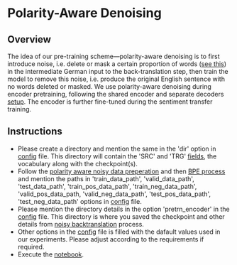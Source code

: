 # Polarity-Aware Denoising

## Overview
The idea of our pre-training scheme—polarity-aware denoising is to first introduce noise, i.e. delete or mask a certain proportion of words ([see this](https://github.com/SOURO/polarity-denoising-sentiment-transfer/blob/main/prepare_noisy_data/README.md)) in the intermediate German input to the back-translation step, then train the model to remove this noise, i.e. produce the original English sentence with no words deleted or masked.
We use polarity-aware denoising during encoder pretraining, following the shared encoder and separate decoders [setup](https://github.com/SOURO/polarity-denoising-sentiment-transfer/blob/main/pretrnd_enc/README.md). The encoder is further fine-tuned during the sentiment transfer training.

## Instructions
- Please create a directory and mention the same in the 'dir' option in [config](https://github.com/SOURO/polarity-denoising-sentiment-transfer/blob/main/polarity_aware_noising/config.json) file. This directory will contain the 'SRC' and 'TRG' [fields](https://torchtext.readthedocs.io/en/latest/data.html#fields), the vocabulary along with the checkpoint(s).
- Follow the [polarity aware noisy data preperation](https://github.com/SOURO/polarity-denoising-sentiment-transfer/blob/main/prepare_noisy_data/README.md) and then [BPE process](https://github.com/SOURO/polarity-denoising-sentiment-transfer/blob/main/data/README.md) and mention the paths in 'train_data_path', 'valid_data_path', 'test_data_path', 'train_pos_data_path', 'train_neg_data_path', 'valid_pos_data_path, 'valid_neg_data_path', 'test_pos_data_path', 'test_neg_data_path' options in [config](https://github.com/SOURO/polarity-denoising-sentiment-transfer/blob/main/polarity_aware_noising/config.json) file.
- Please mention the directory details in the option 'pretrn_encoder' in the [config](https://github.com/SOURO/polarity-denoising-sentiment-transfer/blob/main/polarity_aware_noising/config.json) file. This directory is where you saved the checkpoint and other details from [noisy backtranslation](https://github.com/SOURO/polarity-denoising-sentiment-transfer/blob/main/back-translation/README.md) process.
- Other options in the [config](https://github.com/SOURO/polarity-denoising-sentiment-transfer/blob/main/polarity_aware_noising/config.json) file is filled with the dafault values used in our experiments. Please adjust according to the requirements if required.
- Execute the [notebook](https://github.com/SOURO/polarity-denoising-sentiment-transfer/blob/main/polarity_aware_noising/trn_st.ipynb).
